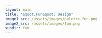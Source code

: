 ```yaml
---
layout: main
title: "&quot;Fun&quot; Design"
image1_src: /assets/images/palette-fun.png
image2_src: /assets/images/fun.png
subdir: fun
---
```

